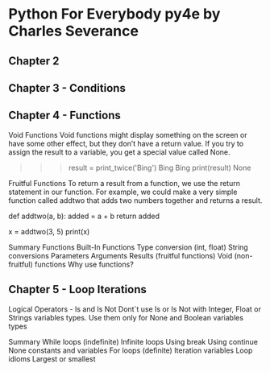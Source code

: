 # Python For Everybody py4e by Charles Severance

## Chapter 2

## Chapter 3 - Conditions

## Chapter 4 - Functions

Void Functions
Void functions might display something on the screen or have some other effect,
but they don’t have a return value. If you try to assign the result to a variable,
you get a special value called None.
>>> result = print_twice('Bing')
Bing
Bing
>>> print(result)
None

Fruitful Functions
To return a result from a function, we use the return statement in our function.
For example, we could make a very simple function called addtwo that adds two
numbers together and returns a result.

def addtwo(a, b):
    added = a + b
    return added

x = addtwo(3, 5)
print(x)

Summary
Functions
Built-In Functions
Type conversion (int, float)
String conversions
Parameters
Arguments
Results (fruitful functions)
Void (non-fruitful) functions
Why use functions?

## Chapter 5 - Loop Iterations

Logical Operators - Is and Is Not
Dont´t use Is or Is Not with Integer, Float or Strings variables types. Use them only for None and Boolean variables types


Summary
While loops (indefinite)
Infinite loops
Using break
Using continue
None constants and variables
For loops (definite)
Iteration variables
Loop idioms
Largest or smallest




